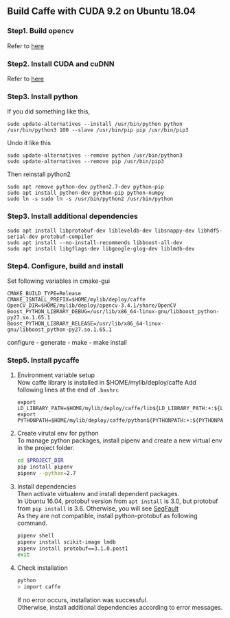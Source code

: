 ## Build Caffe with CUDA 9.2 on Ubuntu 18.04

### Step1. Build opencv

Refer to [here](https://github.com/goodgodgd/sch-cvss-2018/blob/master/Week1/README.md)

### Step2. Install CUDA and cuDNN

Refer to [here](https://github.com/goodgodgd/sch-cvss-2018/blob/master/build_process/build_tensorflow.md)

### Step3. Install python

If you did something like this,
```
sudo update-alternatives --install /usr/bin/python python /usr/bin/python3 100 --slave /usr/bin/pip pip /usr/bin/pip3
```
Undo it like this
```
sudo update-alternatives --remove python /usr/bin/python3
sudo update-alternatives --remove pip /usr/bin/pip3
```
Then reinstall python2
```
sudo apt remove python-dev python2.7-dev python-pip
sudo apt install python-dev python-pip python-numpy
sudo ln -s sudo ln -s /usr/bin/python2 /usr/bin/python
```

### Step3. Install additional dependencies

```
sudo apt install libprotobuf-dev libleveldb-dev libsnappy-dev libhdf5-serial-dev protobuf-compiler
sudo apt install --no-install-recommends libboost-all-dev
sudo apt install libgflags-dev libgoogle-glog-dev liblmdb-dev
```

### Step4. Configure, build and install

Set following variables in cmake-gui 
```
CMAKE_BUILD_TYPE=Release
CMAKE_ISNTALL_PREFIX=$HOME/mylib/deploy/caffe
OpenCV_DIR=$HOME/mylib/deploy/opencv-3.4.1/share/OpenCV
Boost_PYTHON_LIBRARY_DEBUG=/usr/lib/x86_64-linux-gnu/libboost_python-py27.so.1.65.1
Boost_PYTHON_LIBRARY_RELEASE=/usr/lib/x86_64-linux-gnu/libboost_python-py27.so.1.65.1
```  
configure - generate - make - make install

### Step5. Install pycaffe

1. Environment variable setup  
    Now caffe library is installed in $HOME/mylib/deploy/caffe
    Add following lines at the end of `.bashrc`
    ```
    export LD_LIBRARY_PATH=$HOME/mylib/deploy/caffe/lib${LD_LIBRARY_PATH:+:${LD_LIBRARY_PATH}}
    export PYTHONPATH=$HOME/mylib/deploy/caffe/python${PYTHONPATH:+:${PYTHONPATH}}
    ```
2. Create virutal env for python  
    To manage python packages, install pipenv and create a new virtual env in the project folder.
    ```bash
    cd $PROJECT_DIR
    pip install pipenv
    pipenv --python=2.7
    ```
3. Install dependencies  
    Then activate virtualenv and install dependent packages.  
    In Ubuntu 16.04, protobuf version from `apt install` is 3.0,
    but protobuf from `pip install` is 3.6. 
    Otherwise, you will see [SegFault](https://github.com/BVLC/caffe/issues/5357)  
    As they are not compatible, install python-protobuf as following command. 
    ```bash
    pipenv shell
    pipenv install scikit-image lmdb
    pipenv install protobuf==3.1.0.post1
    exit
    ```  
4. Check installation  
    ```bash
    python
    > import caffe
    ```
    If no error occurs, installation was successful.  
    Otherwise, install additional dependencies according to error messages.
